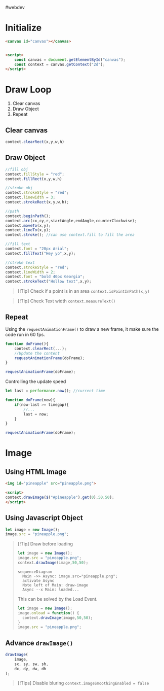 #webdev 

# Initialize
```html
<canvas id="canvas"></canvas>


<script>
	const canvas = document.getElementById("canvas");
	const context = canvas.getContext("2d");
</script>
```


# Draw Loop

1. Clear canvas
2. Draw Object
3. Repeat

## Clear canvas

```js
context.clearRect(x,y,w,h)
```

## Draw Object

```js
//fill obj
context.fillStyle = "red";
context.fillRect(x,y,w,h)

//stroke obj
context.strokeStyle = "red";
context.linewidth = 3;
context.strokeRect(x,y,w,h);

//path
context.beginPath();
context.arc(cx,cy,r,startAngle,endAngle,counterClockwise);
context.moveTo(x,y);
context.lineTo(x,y);
context.stroke(); //can use context.fill to fill the area

//fill text
context.font = "20px Arial";
context.fillText("Hey yo",x,y);

//stroke text
context.strokeStyle = "red";
context.lineWidth = 2;
context.font = "bold 40px Georgia";
context.strokeText("Hollow text",x,y);
```

>[!Tip] Check if a point is in an area
>`context.isPointInPath(x,y)` 

>[!Tip] Check Text width
>`context.measureText()`

## Repeat

Using the `requestAnimationFrame()` to draw a new frame, it make sure the code run in 60 fps.

```js
function doFrame(){
	context.clearRect(...);
	//Update the content
	requestAnimationFrame(doFrame);
}

requestAnimationFrame(doFrame);
```

Controlling the update speed
```js
let last = performance.now(); //current time

function doFrame(now){
	if(now-last >= timegap){
		//...
		last = now;
	}
}

requestAnimationFrame(doFrame);
```

# Image

## Using HTML Image
```html
<img id="pineapple" src="pineapple.png">

<script>
context.drawImage($("#pineapple").get(0),50,50);
</script>
```

## Using Javascript Object
```js
let image = new Image();
image.src = "pineapple.png";
```

>[!Tip] Draw before loading
>```js
>let image = new Image();
>image.src = "pineapple.png";
>context.drawImage(image,50,50);
>```
>```mermaid
>sequenceDiagram
>	Main ->> Async: image.src="pineapple.png";
>	activate Async
>	Note left of Main: draw-image
>	Async --x Main: loaded...
>```
>This can be solved by the Load Event.
>```js
>let image = new Image();
>image.onload = function() {
>	context.drawImage(image,50,50);
>}
>image.src = "pineapple.png";
>```

## Advance `drawImage()`

```js
drawImage(
	image,
	sx, sy, sw, sh,
	dx, dy, dw, dh
);
```

>[!Tips] Disable bluring
>`context.imageSmoothingEnabled = false`

